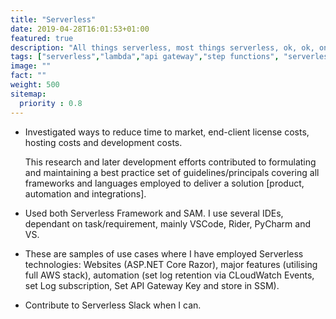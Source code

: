 ```yaml
---
title: "Serverless"
date: 2019-04-28T16:01:53+01:00
featured: true
description: "All things serverless, most things serverless, ok, ok, only the appropriate things"
tags: ["serverless","lambda","api gateway","step functions", "serverless framework", "serverless application model", "reduce cost", "reduce time to market"]
image: ""
fact: ""
weight: 500
sitemap:
  priority : 0.8
---
```


- Investigated ways to reduce time to market, end-client license costs, hosting costs and development costs.  

    This research and later development efforts contributed to formulating and maintaining a best practice set of guidelines/principals covering all frameworks and languages employed to deliver a solution [product, automation and integrations].  
- Used both Serverless Framework and SAM.  I use several IDEs, dependant on task/requirement, mainly VSCode, Rider, PyCharm and VS.  
- These are samples of use cases where I have employed Serverless technologies: Websites (ASP.NET Core Razor), major features (utilising full AWS stack), automation (set log retention via CLoudWatch Events, set Log subscription, Set API Gateway Key and store in SSM).
- Contribute to Serverless Slack when I can.
